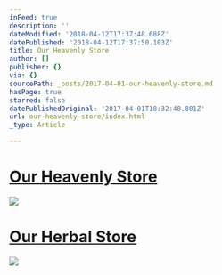 ```yaml
---
inFeed: true
description: ''
dateModified: '2018-04-12T17:37:48.688Z'
datePublished: '2018-04-12T17:37:50.103Z'
title: Our Heavenly Store
author: []
publisher: {}
via: {}
sourcePath: _posts/2017-04-01-our-heavenly-store.md
hasPage: true
starred: false
datePublishedOriginal: '2017-04-01T18:32:48.801Z'
url: our-heavenly-store/index.html
_type: Article

---
```

# [Our Heavenly Store][0]
![](https://the-grid-user-content.s3-us-west-2.amazonaws.com/c0553816-0eba-428e-b8cd-aa6d521a7072.jpg)

# [Our Herbal Store][1]
![](https://the-grid-user-content.s3-us-west-2.amazonaws.com/37406ed2-5239-466a-a203-e0a626e45493.jpg)

[0]: https://www.bonanza.com/booths/Heavenstar "Heavenstar"
[1]: https://www.bonanza.com/booths/Wolfstar_Healing "Wolfstar Healing"